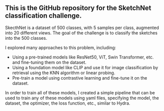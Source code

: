 ## This is the GitHub repository for the SketchNet classification challenge.

SkecthNet is a dataset of 500 classes, with 5 samples per class, augmented into 20 different views. The goal of the challenge is to classify the sketches into the 500 classes.

I explored many approaches to this problem, including:
- Using a pre-trained models like ResNet50, ViT, Swin Transformer, etc. and fine-tuning them on the dataset.
- Using a foundation model like CLIP and use it for image classification by retrieval using the KNN algorithm or linear probing.
- Pre-train a model using contrastive learning and fine-tune it on the dataset.

In order to train all of these models, I created a simple pipeline that can be used to train any of these models using yaml files, specifying the model, the dataset, the optimizer, the loss function, etc., similar to Hydra.